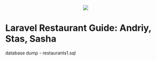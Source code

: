 <p align="center"><img src="https://laravel.com/assets/img/components/logo-laravel.svg"></p>

# Laravel Restaurant Guide: Andriy, Stas, Sasha

<p>database dump - restaurants1.sql</p>